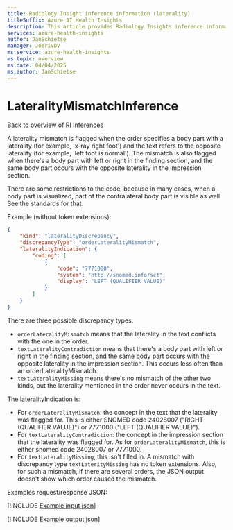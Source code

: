 ```yaml
---
title: Radiology Insight inference information (laterality)
titleSuffix: Azure AI Health Insights
description: This article provides Radiology Insights inference information (laterality).
services: azure-health-insights
author: JanSchietse
manager: JoeriVDV
ms.service: azure-health-insights
ms.topic: overview
ms.date: 04/04/2025
ms.author: JanSchietse
---
```


# LateralityMismatchInference


[Back to overview of RI Inferences](inferences.md)


A laterality mismatch is flagged when the order specifies a body part with a laterality (for example, 'x-ray right foot') and the text refers to the opposite laterality (for example, 'left foot is normal'). The mismatch is also flagged when there's a body part with left or right in the finding section, and the same body part occurs with the opposite laterality in the impression section.

There are some restrictions to the code, because in many cases, when a body part is visualized, part of the contralateral body part is visible as well. See the standards for that.

Example (without token extensions):

```json
{
	"kind": "lateralityDiscrepancy",
	"discrepancyType": "orderLateralityMismatch",
	"lateralityIndication": {
		"coding": [
			{
				"code": "7771000",
				"system": "http://snomed.info/sct",
				"display": "LEFT (QUALIFIER VALUE)"
			}
		]
	}
}
```

There are three possible discrepancy types:
-	`orderLateralityMismatch` means that the laterality in the text conflicts with the one in the order.
-	`textLateralityContradiction` means that there's a body part with left or right in the finding section, and the same body part occurs with the opposite laterality in the impression section. This occurs less often than an orderLateralityMismatch.
-	`textLateralityMissing` means there's no mismatch of the other two kinds, but the laterality mentioned in the order never occurs in the text.

The lateralityIndication is:
-	For `orderLateralityMismatch`: the concept in the text that the laterality was flagged for. This is either SNOMED code 24028007 ("RIGHT (QUALIFIER VALUE)") or 7771000 ("LEFT (QUALIFIER VALUE)").
-	For `textLateralityContradiction`: the concept in the impression section that the laterality was flagged for. As for `orderLateralityMismatch`, this is either snomed code 24028007 or 7771000.
-	For `textLateralityMissing`, this isn't filled in.
A mismatch with discrepancy type `textLaterityMissing` has no token extensions. Also, for such a mismatch, if there are several orders, the JSON output doesn't show which order caused the mismatch.



Examples request/response JSON:

[!INCLUDE [Example input json](../includes/example-inference-laterality-discrepancy-json-request.md)]

[!INCLUDE [Example output json](../includes/example-inference-laterality-discrepancy-json-response.md)]


